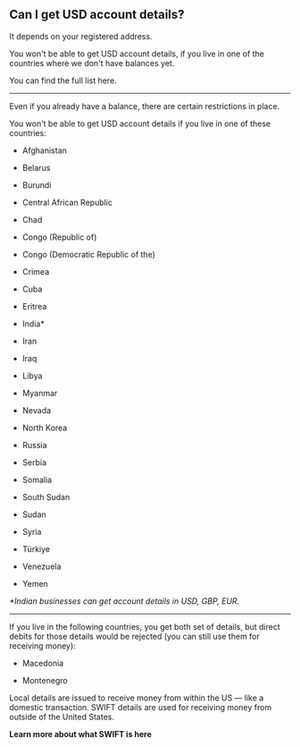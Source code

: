 ## Can I get USD account details?  
It depends on your registered address. 

You won't be able to get USD account details, if you live in one of the countries where we don't have balances yet. 

You can find the full list here.

* * *

Even if you already have a balance, there are certain restrictions in place. 

You won't be able to get USD account details if you live in one of these countries:

  * Afghanistan

  * Belarus

  * Burundi

  * Central African Republic

  * Chad

  * Congo (Republic of)

  * Congo (Democratic Republic of the)

  * Crimea

  * Cuba

  * Eritrea

  * India*

  * Iran

  * Iraq

  * Libya

  * Myanmar

  * Nevada

  * North Korea

  * Russia

  * Serbia

  * Somalia

  * South Sudan

  * Sudan

  * Syria

  * Türkiye

  * Venezuela

  * Yemen




 _*Indian businesses can get account details in USD, GBP, EUR._

* * *

If you live in the following countries, you get both set of details, but direct debits for those details would be rejected (you can still use them for receiving money):

  * Macedonia

  * Montenegro




Local details are issued to receive money from within the US — like a domestic transaction. SWIFT details are used for receiving money from outside of the United States.

 **Learn more about what SWIFT is here**